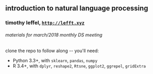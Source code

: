 ## introduction to natural language processing 
### timothy leffel, [`http://lefft.xyz`](http://lefft.xyz)
###### materials for march/2018 monthly DS meeting 


clone the repo to follow along -- you'll need:

- Python 3.3+, with `sklearn`, `pandas`, `numpy`
- R 3.4+, with `dplyr`, `reshape2`, `Rtsne`, `ggplot2`, `ggrepel`, `gridExtra`


